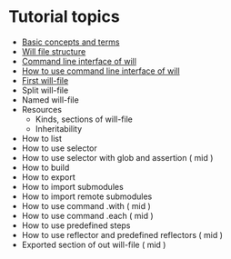 # Tutorial topics

- [Basic concepts and terms](Concepts.urk.md)
- [Will file structure](WillFileFtructure.md)
- [Command line interface of will](CommandLineInterfaceOfWill.ukr.md)
- [How to use command line interface of will](HowToUseCommandLineInterfaceOfWill.ukr.md)
- [First will-file](FirstWillFile.md)
- Split will-file
- Named will-file
- Resources
  - Kinds, sections of will-file
  - Inheritability
- How to list
- How to use selector
- How to use selector with glob and assertion ( mid )
- How to build
- How to export
- How to import submodules
- How to import remote submodules
- How to use command .with ( mid )
- How to use command .each ( mid )
- How to use predefined steps
- How to use reflector and predefined reflectors ( mid )
- Exported section of out will-file ( mid )
